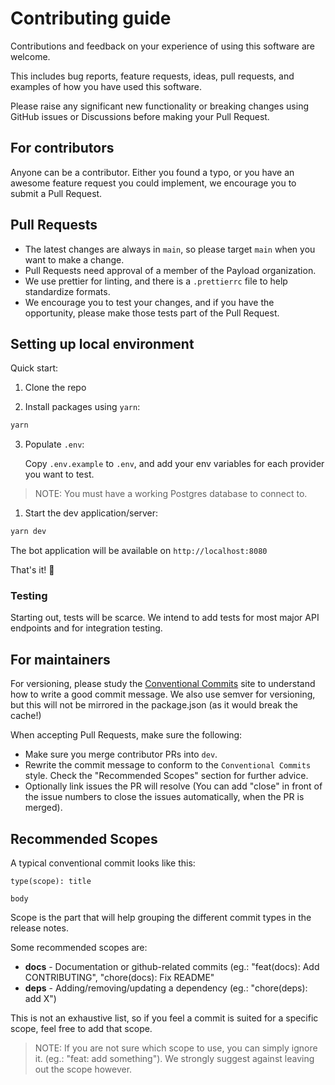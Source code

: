 # Contributing guide

Contributions and feedback on your experience of using this software are welcome.

This includes bug reports, feature requests, ideas, pull requests, and examples of how you have used this software.

Please raise any significant new functionality or breaking changes using GitHub issues or Discussions before making your Pull Request.

## For contributors

Anyone can be a contributor. Either you found a typo, or you have an awesome feature request you could implement, we encourage you to submit a Pull Request.

## Pull Requests

- The latest changes are always in `main`, so please target `main` when you want to make a change.
- Pull Requests need approval of a member of the Payload organization.
- We use prettier for linting, and there is a `.prettierrc` file to help standardize formats.
- We encourage you to test your changes, and if you have the opportunity, please make those tests part of the Pull Request.

## Setting up local environment

Quick start:

1. Clone the repo

2. Install packages using `yarn`:

```sh
yarn
```

3. Populate `.env`:

   Copy `.env.example` to `.env`, and add your env variables for each provider you want to test.

> NOTE: You must have a working Postgres database to connect to.

1. Start the dev application/server:

```sh
yarn dev
```

The bot application will be available on `http://localhost:8080`

That's it! 🎉

### Testing

Starting out, tests will be scarce. We intend to add tests for most major API endpoints and for integration testing.

## For maintainers

For versioning, please study the [Conventional Commits](https://www.conventionalcommits.org/en/v1.0.0) site to understand how to write a good commit message. We also use semver for versioning, but this will not be mirrored in the package.json (as it would break the cache!)

When accepting Pull Requests, make sure the following:

- Make sure you merge contributor PRs into `dev`.
- Rewrite the commit message to conform to the `Conventional Commits` style. Check the "Recommended Scopes" section for further advice.
- Optionally link issues the PR will resolve (You can add "close" in front of the issue numbers to close the issues automatically, when the PR is merged).

## Recommended Scopes

A typical conventional commit looks like this:

```
type(scope): title

body
```

Scope is the part that will help grouping the different commit types in the release notes.

Some recommended scopes are:

- **docs** - Documentation or github-related commits (eg.: "feat(docs): Add CONTRIBUTING", "chore(docs): Fix README"
- **deps** - Adding/removing/updating a dependency (eg.: "chore(deps): add X")

This is not an exhaustive list, so if you feel a commit is suited for a specific scope, feel free to add that scope.

> NOTE: If you are not sure which scope to use, you can simply ignore it. (eg.: "feat: add something"). We strongly suggest against leaving out the scope however.
